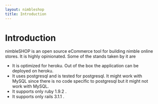 ```yaml
---
layout: nimbleshop
title: Introduction
---
```


# Introduction

nimbleSHOP is an open source eCommerce tool for building nimble online stores. It is highly opinionated. Some of the stands taken by it are

* It is optimized for heroku. Out of the box the application can be deployed on heroku.
* It uses postgresql and is tested for postgresql. It might work with MySQL since there is no code specific to postgresql but it might not work with MySQL.
* It supports only ruby 1.9.2 .
* It supports only rails 3.1.1 .
